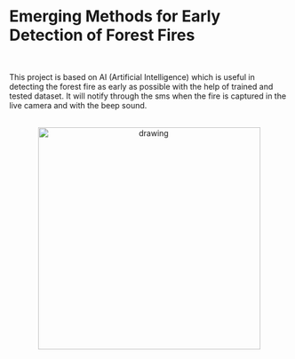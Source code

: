 

# Emerging Methods for Early Detection of Forest Fires 
<br>

This project is based on AI (Artificial Intelligence) which is useful in detecting the forest fire as early as possible with the help of trained and tested dataset. It will notify through the sms when the fire is captured in the live camera and with the beep sound. 

<br>
<div align="center">
<img src="https://upload.wikimedia.org/wikipedia/commons/5/51/IBM_logo.svg" align="center" alt="drawing" width="400" />
</div>
<br>
